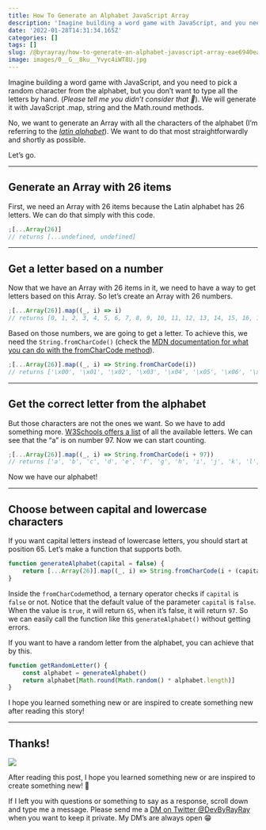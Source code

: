 ```yaml
---
title: How To Generate an Alphabet JavaScript Array
description: 'Imagine building a word game with JavaScript, and you need to pick a random character from the alphabet, but you don’t want to type all the letters by hand. We will generate it with JavaScript .map, string and the Math.round methods.'
date: '2022-01-28T14:31:34.165Z'
categories: []
tags: []
slug: /@byrayray/how-to-generate-an-alphabet-javascript-array-eae6940ea646
image: images/0__G__8ku__Yvyc4iWT8U.jpg
---
```


Imagine building a word game with JavaScript, and you need to pick a random character from the alphabet, but you don’t want to type all the letters by hand. (_Please tell me you didn’t consider that 🙈_). We will generate it with JavaScript .map, string and the Math.round methods.

No, we want to generate an Array with all the characters of the alphabet (I’m referring to the [_latin alphabet_](https://en.wikipedia.org/wiki/Latin_alphabet)). We want to do that most straightforwardly and shortly as possible.

Let’s go.

---

## Generate an Array with 26 items

First, we need an Array with 26 items because the Latin alphabet has 26 letters. We can do that simply with this code.

```javascript
;[...Array(26)]
// returns [...undefined, undefined]
```

---

## Get a letter based on a number

Now that we have an Array with 26 items in it, we need to have a way to get letters based on this Array. So let’s create an Array with 26 numbers.

```javascript
;[...Array(26)].map((_, i) => i)
// returns [0, 1, 2, 3, 4, 5, 6, 7, 8, 9, 10, 11, 12, 13, 14, 15, 16, 17, 18, 19, 20, 21, 22, 23, 24, 25]
```

Based on those numbers, we are going to get a letter. To achieve this, we need the `String.fromCharCode()` (check the [MDN documentation for what you can do with the fromCharCode method](https://developer.mozilla.org/en-US/docs/Web/JavaScript/Reference/Global_Objects/String/fromCharCode)).

```javascript
;[...Array(26)].map((_, i) => String.fromCharCode(i))
// returns ['\x00', '\x01', '\x02', '\x03', '\x04', '\x05', '\x06', '\x07', '\b', '\t', '\n', '\v', '\f', '\r', '\x0E', '\x0F', '\x10', '\x11', '\x12', '\x13', '\x14', '\x15', '\x16', '\x17', '\x18', '\x19']
```

---

## Get the correct letter from the alphabet

But those characters are not the ones we want. So we have to add something more. [W3Schools offers a list](https://www.w3schools.com/charsets/ref_utf_basic_latin.asp) of all the available letters. We can see that the “a” is on number 97. Now we can start counting.

```javascript
;[...Array(26)].map((_, i) => String.fromCharCode(i + 97))
// returns ['a', 'b', 'c', 'd', 'e', 'f', 'g', 'h', 'i', 'j', 'k', 'l', 'm', 'n', 'o', 'p', 'q', 'r', 's', 't', 'u', 'v', 'w', 'x', 'y', 'z']
```

Now we have our alphabet!

---

## Choose between capital and lowercase characters

If you want capital letters instead of lowercase letters, you should start at position 65. Let’s make a function that supports both.

```javascript
function generateAlphabet(capital = false) {
	return [...Array(26)].map((_, i) => String.fromCharCode(i + (capital ? 65 : 97)))
}
```

Inside the `fromCharCode`method, a ternary operator checks if `capital` is `false` or not. Notice that the default value of the parameter `capital` is `false`. When the value is `true`, it will return `65`, when it’s false, it will return `97`. So we can easily call the function like this `generateAlphabet()` without getting errors.

<runkit link="https://runkit.com/devbyrayray/how-to-generate-an-alphabet-array-with-javascript"></runkit>

If you want to have a random letter from the alphabet, you can achieve that by this.

```javascript
function getRandomLetter() {
	const alphabet = generateAlphabet()
	return alphabet[Math.round(Math.random() * alphabet.length)]
}
```

<runkit link="https://runkit.com/devbyrayray/get-random-letter-from-alphabet-with-javascript"></runkit>

I hope you learned something new or are inspired to create something new after reading this story!

---

## Thanks!

![](/images/0__4aTcitCaVTWHHeiO.jpg)

After reading this post, I hope you learned something new or are inspired to create something new! 🤗

If I left you with questions or something to say as a response, scroll down and type me a message. Please send me a [DM on Twitter @DevByRayRay](https://twitter.com/@devbyrayray) when you want to keep it private. My DM’s are always open 😁
